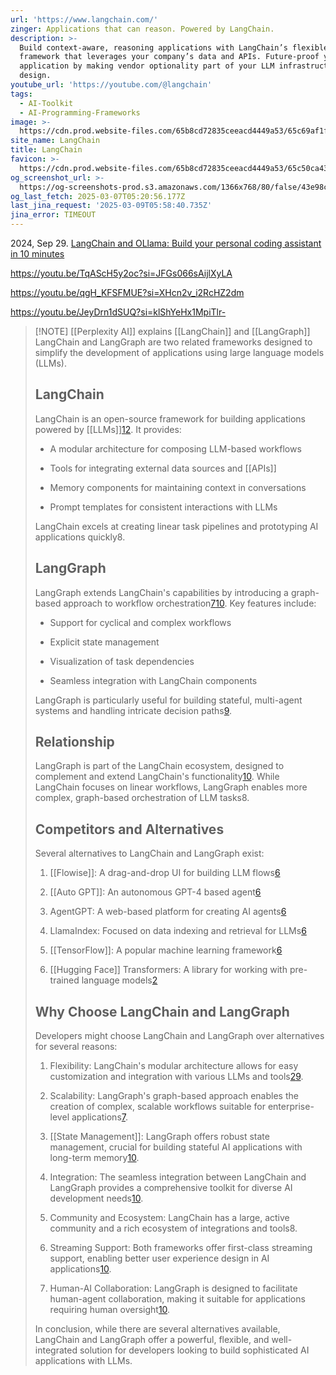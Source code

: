 ```yaml
---
url: 'https://www.langchain.com/'
zinger: Applications that can reason. Powered by LangChain.
description: >-
  Build context-aware, reasoning applications with LangChain’s flexible
  framework that leverages your company’s data and APIs. Future-proof your
  application by making vendor optionality part of your LLM infrastructure
  design.
youtube_url: 'https://youtube.com/@langchain'
tags:
  - AI-Toolkit
  - AI-Programming-Frameworks
image: >-
  https://cdn.prod.website-files.com/65b8cd72835ceeacd4449a53/65c69af1f3035ff97de2cc38_HomePage-metaImage.jpg
site_name: LangChain
title: LangChain
favicon: >-
  https://cdn.prod.website-files.com/65b8cd72835ceeacd4449a53/65c50ca4352352dd6a747e69_favicon.png
og_screenshot_url: >-
  https://og-screenshots-prod.s3.amazonaws.com/1366x768/80/false/43e98c38a6c67f47395ec5af51c0b1f996afca78784e2679c009ea9c8be70153.jpeg
og_last_fetch: 2025-03-07T05:20:56.177Z
last_jina_request: '2025-03-09T05:58:40.735Z'
jina_error: TIMEOUT
---
```


2024, Sep 29. [LangChain and OLlama: Build your personal coding assistant in 10 minutes](https://youtu.be/fOUng7fMQ1Y?si=zumizOmuEk1H6vyh)

https://youtu.be/TqAScH5y2oc?si=JFGs066sAijlXyLA

https://youtu.be/qgH_KFSFMUE?si=XHcn2v_i2RcHZ2dm

https://youtu.be/JeyDrn1dSUQ?si=klShYeHx1MpiTlr-

> [!NOTE] [[Perplexity AI]] explains [[LangChain]] and [[LangGraph]]
> LangChain and LangGraph are two related frameworks designed to simplify the development of applications using large language models (LLMs).
> 
> ## LangChain
> 
> LangChain is an open-source framework for building applications powered by [[LLMs]][1](https://www.ibm.com/think/topics/langchain)[2](https://aws.amazon.com/what-is/langchain/). It provides:
> 
> - A modular architecture for composing LLM-based workflows
>     
> - Tools for integrating external data sources and [[APIs]]
>     
> - Memory components for maintaining context in conversations
>     
> - Prompt templates for consistent interactions with LLMs
>     
> 
> LangChain excels at creating linear task pipelines and prototyping AI applications quickly8.
> 
> ## LangGraph
> 
> LangGraph extends LangChain's capabilities by introducing a graph-based approach to workflow orchestration[7](https://www.curotec.com/insights/langchain-vs-langgraph-framework-comparison/)[10](https://www.langchain.com/langgraph). Key features include:
> 
> - Support for cyclical and complex workflows
>     
> - Explicit state management
>     
> - Visualization of task dependencies
>     
> - Seamless integration with LangChain components
>     
> 
> LangGraph is particularly useful for building stateful, multi-agent systems and handling intricate decision paths[9](https://www.linkedin.com/pulse/exploring-frontiers-ai-top-5-use-cases-langchain-dileep-kumar-pandiya-hos3e).
> 
> ## Relationship
> 
> LangGraph is part of the LangChain ecosystem, designed to complement and extend LangChain's functionality[10](https://www.langchain.com/langgraph). While LangChain focuses on linear workflows, LangGraph enables more complex, graph-based orchestration of LLM tasks8.
> 
> ## Competitors and Alternatives
> 
> Several alternatives to LangChain and LangGraph exist:
> 
> 1. [[Flowise]]: A drag-and-drop UI for building LLM flows[6](https://blog.apify.com/langchain-alternatives/)
>     
> 2. [[Auto GPT]]: An autonomous GPT-4 based agent[6](https://blog.apify.com/langchain-alternatives/)
>     
> 3. AgentGPT: A web-based platform for creating AI agents[6](https://blog.apify.com/langchain-alternatives/)
>     
> 4. LlamaIndex: Focused on data indexing and retrieval for LLMs[6](https://blog.apify.com/langchain-alternatives/)
>     
> 5. [[TensorFlow]]: A popular machine learning framework[6](https://blog.apify.com/langchain-alternatives/)
>     
> 6. [[Hugging Face]] Transformers: A library for working with pre-trained language models[2](https://aws.amazon.com/what-is/langchain/)
>     
> 
> ## Why Choose LangChain and LangGraph
> 
> Developers might choose LangChain and LangGraph over alternatives for several reasons:
> 
> 1. Flexibility: LangChain's modular architecture allows for easy customization and integration with various LLMs and tools[2](https://aws.amazon.com/what-is/langchain/)[9](https://www.linkedin.com/pulse/exploring-frontiers-ai-top-5-use-cases-langchain-dileep-kumar-pandiya-hos3e).
>     
> 2. Scalability: LangGraph's graph-based approach enables the creation of complex, scalable workflows suitable for enterprise-level applications[7](https://www.curotec.com/insights/langchain-vs-langgraph-framework-comparison/).
>     
> 3. [[State Management]]: LangGraph offers robust state management, crucial for building stateful AI applications with long-term memory[10](https://www.langchain.com/langgraph).
>     
> 4. Integration: The seamless integration between LangChain and LangGraph provides a comprehensive toolkit for diverse AI development needs[10](https://www.langchain.com/langgraph).
>     
> 5. Community and Ecosystem: LangChain has a large, active community and a rich ecosystem of integrations and tools8.
>     
> 6. Streaming Support: Both frameworks offer first-class streaming support, enabling better user experience design in AI applications[10](https://www.langchain.com/langgraph).
>     
> 7. Human-AI Collaboration: LangGraph is designed to facilitate human-agent collaboration, making it suitable for applications requiring human oversight[10](https://www.langchain.com/langgraph).
>     
> 
> In conclusion, while there are several alternatives available, LangChain and LangGraph offer a powerful, flexible, and well-integrated solution for developers looking to build sophisticated AI applications with LLMs.
